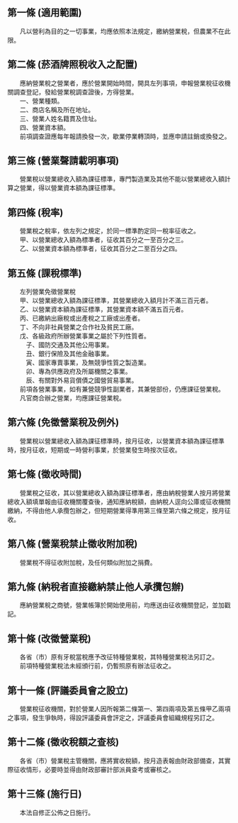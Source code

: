 第一條 (適用範圍)
-----------------
　　凡以營利為目的之一切事業，均應依照本法規定，繳納營業稅，但農業不在此限。  


第二條 (菸酒牌照稅收入之配置)
-----------------------------
　　應納營業稅之營業者，應於營業開始時間，開具左列事項，申報營業稅征收機關調查登記，發給營業稅調查證後，方得營業。  
　　一、營業種類。  
　　二、商店名稱及所在地址。  
　　三、營業人姓名籍貫及住址。  
　　四、營業資本額。  
　　前項調查證應每年報請換發一次，歇業停業轉頂時，並應申請註銷或換發之。  


第三條 (營業聲請載明事項)
-------------------------
　　營業稅以營業總收入額為課征標準，專門製造業及其他不能以營業總收入額計算之營業，得以營業資本額為課征標準。  


第四條 (稅率)
-------------
　　營業稅之稅率，依左列之規定，於同一標準酌定同一稅率征收之。  
　　甲、以營業總收入額為標準者，征收其百分之一至百分之三。  
　　乙、以營業資本額為標準者，征收其百分之二至百分之四。  


第五條 (課稅標準)
-----------------
　　左列營業免徵營業稅  
　　甲、以營業總收入額為課征標準，其營業總收入額月計不滿三百元者。  
　　乙、以營業資本額為課征標準，其營業資本額不滿五百元者。  
　　丙、已繳納出廠稅或出產稅之工廠或出產者。  
　　丁、不向非社員營業之合作社及貧民工廠。  
　　戊、各級政府所辦營業事業之屬於下列性質者。  
　　　子、國防交通及其他公用事業。  
　　　丑、銀行保險及其他金融事業。  
　　　寅、國家專賣事業，及無競爭性質之製造業。  
　　　卯、專為供應政府及所屬機關之事業。  
　　　辰、有關對外易貨償債之國營貿易事業。  
　　前項各營業事業，如有兼營競爭性副業者，其兼營部份，仍應課征營業稅。  
　　凡官商合辦之營業，均應課征營業稅。  


第六條 (免徵營業稅及例外)
-------------------------
　　營業稅以營業總收入額為課征標準時，按月征收，以營業資本額為課征標準時，按月征收，短期或一時營利事業，於營業發生時按次征收。  


第七條 (徵收時間)
-----------------
　　營業稅之征收，其以營業總收入額為課征標準者，應由納稅營業人按月將營業總收入額填單報由征收機關覆查後，通知應納稅額，由納稅人逕向公庫或征收機關繳納，不得由他人承攬包辦之，但短期營業得準用第三條至第六條之規定，按月征收。  


第八條 (營業稅禁止徵收附加稅)
-----------------------------
　　營業稅不得征收附加稅，及任何類似附加之捐費。  


第九條 (納稅者直接繳納禁止他人承攬包辦)
---------------------------------------
　　應納營業稅之商號，營業帳簿於開始使用前，均應送由征收機關登記，並加戳記。  


第十條 (改徵營業稅)
-------------------
　　各省（市）原有牙稅當稅應予改征特種營業稅，其特種營業稅法另訂之。  
　　前項特種營業稅法未經頒行前，仍暫照原有辦法征收之。  


第十一條 (評議委員會之設立)
---------------------------
　　營業稅征收機關，對於營業人因所報第二條第一、第四兩項及第五條甲乙兩項之事項，發生爭執時，得設評議委員會評定之，評議委員會組織規程另訂之。  


第十二條 (徵收稅額之查核)
-------------------------
　　各省（市）營業稅主管機關，應將實收稅額，按月造表報由財政部備查，其實際征收情形，必要時並得由財政部審計部派員查考或審核之。  


第十三條 (施行日)
-----------------
　　本法自修正公佈之日施行。